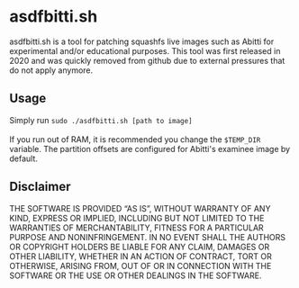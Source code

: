 # asdfbitti.sh
asdfbitti.sh is a tool for patching squashfs live images such as Abitti for experimental and/or educational purposes. This tool was first released in 2020 and was quickly removed from github due to external pressures that do not apply anymore.

## Usage
Simply run `sudo ./asdfbitti.sh [path to image]`<br>
<br>
If you run out of RAM, it is recommended you change the `$TEMP_DIR` variable. The partition offsets are configured for Abitti's examinee image by default.

## Disclaimer
THE SOFTWARE IS PROVIDED “AS IS”, WITHOUT WARRANTY OF ANY KIND, EXPRESS OR IMPLIED, INCLUDING BUT NOT LIMITED TO THE WARRANTIES OF MERCHANTABILITY, FITNESS FOR A PARTICULAR PURPOSE AND NONINFRINGEMENT. IN NO EVENT SHALL THE AUTHORS OR COPYRIGHT HOLDERS BE LIABLE FOR ANY CLAIM, DAMAGES OR OTHER LIABILITY, WHETHER IN AN ACTION OF CONTRACT, TORT OR OTHERWISE, ARISING FROM, OUT OF OR IN CONNECTION WITH THE SOFTWARE OR THE USE OR OTHER DEALINGS IN THE SOFTWARE.
